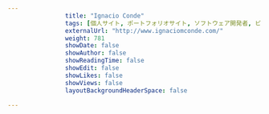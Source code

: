 ```yaml
---
                title: "Ignacio Conde"
                tags: [個人サイト, ポートフォリオサイト, ソフトウェア開発者, ビデオゲーム開発者]
                externalUrl: "http://www.ignaciomconde.com/"
                weight: 781
                showDate: false
                showAuthor: false
                showReadingTime: false
                showEdit: false
                showLikes: false
                showViews: false
                layoutBackgroundHeaderSpace: false
                
---
```


